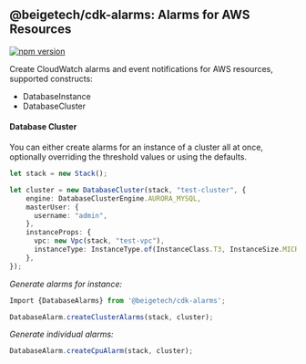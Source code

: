 ## @beigetech/cdk-alarms: Alarms for AWS Resources

[![npm version](https://badge.fury.io/js/%40beigetech%2Fcdk-alarms.svg)](https://badge.fury.io/js/%40beigetech%2Fcdk-alarms)

Create CloudWatch alarms and event notifications for AWS resources, supported constructs:

 - DatabaseInstance
 - DatabaseCluster

#### Database Cluster 
You can either create alarms for an instance of a cluster all at once, optionally overriding the threshold values or using the defaults.

```ts
let stack = new Stack();

let cluster = new DatabaseCluster(stack, "test-cluster", {
    engine: DatabaseClusterEngine.AURORA_MYSQL,
    masterUser: {
      username: "admin",
    },
    instanceProps: {
      vpc: new Vpc(stack, "test-vpc"),
      instanceType: InstanceType.of(InstanceClass.T3, InstanceSize.MICRO),
    },
});
```

*Generate alarms for instance:*

```ts
Import {DatabaseAlarms} from '@beigetech/cdk-alarms';

DatabaseAlarm.createClusterAlarms(stack, cluster);
```

*Generate individual alarms:*

```ts 
DatabaseAlarm.createCpuAlarm(stack, cluster);
```

